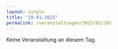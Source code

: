 ```yaml
---
layout: single
title: "19.01.2015"
permalink: /veranstaltungen/2015/01/19/
---
```


Keine Veranstaltung an diesem Tag.
